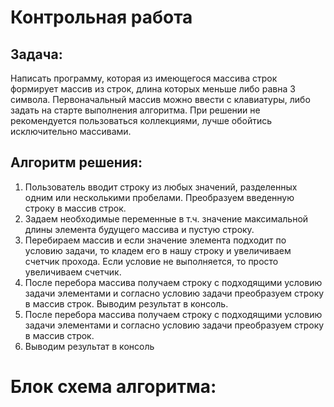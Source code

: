 # Контрольная работа

## Задача:

Написать программу, которая из имеющегося массива строк формирует массив из строк, длина которых меньше либо равна 3 символа. Первоначальный массив можно ввести с клавиатуры, либо задать на старте выполнения алгоритма. При решении не рекомендуется пользоваться коллекциями, лучше обойтись исключительно массивами.

## Алгоритм решения:

1. Пользователь вводит строку из любых значений, разделенных одним или несколькими пробелами.
Преобразуем введенную строку в массив строк.
2. Задаем необходимые переменные в т.ч. значение максимальной длины элемента будущего массива и пустую строку.
3. Перебираем массив и если значение элемента подходит по условию задачи, то кладем его в нашу строку и увеличиваем счетчик прохода. Если условие не выполняется, то просто увеличиваем счетчик.
4. После перебора массива получаем строку с подходящими условию задачи элементами и согласно условию задачи преобразуем строку в массив строк.
Выводим результат в консоль.
5. После перебора массива получаем строку с подходящими условию задачи элементами и согласно условию задачи преобразуем строку в массив строк.
6. Выводим результат в консоль

# Блок схема алгоритма:




